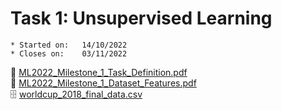 # Task 1: Unsupervised Learning

```
* Started on:   14/10/2022
* Closes on:    03/11/2022
```

📄 [ML2022_Milestone_1_Task_Definition.pdf](https://github.com/schmidt-marvin/ESI_2022_TecAA/tree/main/Task1_UnsupervisedLearning/provided_files/ML2022_Milestone_1_Task_Definition.pdf)<br>
📄 [ML2022_Milestone_1_Dataset_Features.pdf](https://github.com/schmidt-marvin/ESI_2022_TecAA/tree/main/Task1_UnsupervisedLearning/provided_files/ML2022_Milestone_1_Dataset_Features.pdf)<br>
🗄️ [worldcup_2018_final_data.csv](https://github.com/schmidt-marvin/ESI_2022_TecAA/tree/main/Task1_UnsupervisedLearning/provided_files/worldcup_2018_final_data.csv)<br>